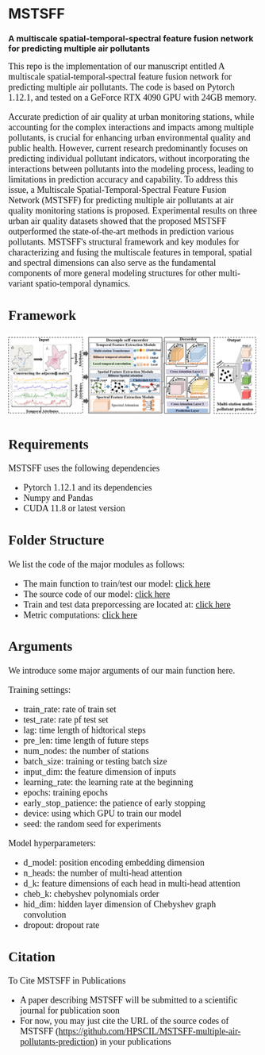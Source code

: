 # MSTSFF 

### A multiscale spatial-temporal-spectral feature fusion network for predicting multiple air pollutants ###

<font face="Times new roman" size=4>
This repo is the implementation of our manuscript entitled A multiscale spatial-temporal-spectral feature fusion network for predicting multiple air pollutants. The code is based on Pytorch 1.12.1, and tested on a GeForce RTX 4090 GPU with 24GB memory.


Accurate prediction of air quality at urban monitoring stations, while accounting for the complex interactions and impacts among multiple pollutants, is crucial for enhancing urban environmental quality and public health. However, current research predominantly focuses on predicting individual pollutant indicators, without incorporating the interactions between pollutants into the modeling process, leading to limitations in prediction accuracy and capability. To address this issue, a Multiscale Spatial-Temporal-Spectral Feature Fusion Network (MSTSFF) for predicting multiple air pollutants at air quality monitoring stations is proposed. Experimental results on three urban air quality datasets showed that the proposed MSTSFF outperformed the state-of-the-art methods in prediction various pollutants. MSTSFF's structural framework and key modules for characterizing and fusing the multiscale features in temporal, spatial and spectral dimensions can also serve as the fundamental components of more general modeling structures for other multi-variant spatio-temporal dynamics. 

## Framework

![MSTSFF](./Fig/MSTSFF.png)


## Requirements
MSTSFF uses the following dependencies
 
- Pytorch 1.12.1 and its dependencies
- Numpy and Pandas
- CUDA 11.8 or latest version

## Folder Structure
We list the code of the major modules as follows:<br>
- The main function to train/test our model: [click here](./MSTSFF/MODEL/main.py)<br>
- The source code of our model: [click here](./MSTSFF/MODEL/model.py)<br>
- Train and test data preporcessing are located at: [click here](./MSTSFF/MODEL/data_preprocess.py)<br>
- Metric computations: [click here](./MSTSFF/MODEL/utils.py)<br>

## Arguments
We introduce some major arguments of our main function here.

Training settings:
- train\_rate: rate of train set<br>
- test\_rate: rate pf test set<br>
- lag: time length of hidtorical steps<br>
- pre\_len: time length of future steps<br>
- num\_nodes: the number of stations<br>
- batch\_size: training or testing batch size<br>
- input\_dim: the feature dimension of inputs<br> 
- learning\_rate: the learning rate at the beginning<br>
- epochs: training epochs<br>
- early\_stop_patience: the patience of early stopping<br>
- device: using which GPU to train our model<br>
- seed: the random seed for experiments<br>

Model hyperparameters:<br>
- d\_model: position encoding embedding dimension<br>
- n\_heads: the number of multi-head attention<br>
- d\_k: feature dimensions of each head in multi-head attention<br>
- cheb\_k: chebyshev polynomials order<br>
- hid_dim: hidden layer dimension of Chebyshev graph convolution<br>
- dropout: dropout rate<br>


## Citation
To Cite MSTSFF in Publications<br>
- A paper describing MSTSFF will be submitted to a scientific journal for publication soon<br>
- For now, you may just cite the URL of the source codes of MSTSFF (https://github.com/HPSCIL/MSTSFF-multiple-air-pollutants-prediction) in your publications</font>
